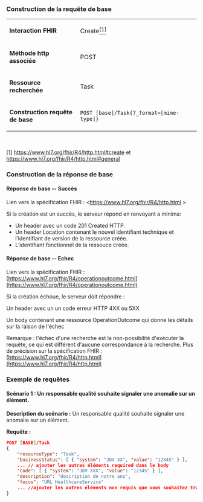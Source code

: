 <!-- ## Signalement d’anomalie
<code><span style="background-color: #58D68D;color:white;font-weight:bold;font-size: x-large;">ROR 2.3</span></code> -->

### Construction de la requête de base

<table>
<tbody>
<tr>
<td width="226">
<p><strong>Interaction FHIR</strong></p>
</td>
<td width="453">
<p>Create<a href="#_ftn1" name="_ftnref1"><sup>[1]</sup></a></p>
</td>
</tr>
<tr>
<td width="226">
<p><strong>M&eacute;thode http associ&eacute;e</strong></p>
</td>
<td width="453">
<p>POST</p>
</td>
</tr>
<tr>
<td width="226">
<p><strong>Ressource recherch&eacute;e</strong></p>
</td>
<td width="453">
<p>Task</p>
</td>
</tr>
<tr>
<td width="226">
<p><strong>Construction requ&ecirc;te de base</strong></p>
</td>
<td width="453">
<p><code>POST [base]/Task{?_format=[mime-type]}</code></p>
</td>
</tr>
</tbody>
</table>
<p>&nbsp;</p>
<p><a href="#_ftnref1" name="_ftn1">[1]</a> <a href="https://www.hl7.org/fhir/R4/http.html#create">https://www.hl7.org/fhir/R4/http.html#create</a> et <a href="https://www.hl7.org/fhir/R4/http.html#general">https://www.hl7.org/fhir/R4/http.html#general</a></p>

### Construction de la réponse de base

#### Réponse de base -- Succès

Lien vers la spécification FHIR : <https://www.hl7.org/fhir/R4/http.html >

Si la création est un succès, le serveur répond en renvoyant a minima:
-	Un header avec un code 201 Created HTTP.
-	Un header Location contenant le nouvel identifiant technique et l’identifiant de version de la ressource créée.
-	L’identifiant fonctionnel de la ressouce créée.


#### Réponse de base -- Echec

Lien vers la spécification FHIR :
[https://www.hl7.org/fhir/R4/operationoutcome.html](https://www.hl7.org/fhir/R4/operationoutcome.html)

Si la création échoue, le serveur doit répondre :

Un header avec un un code erreur HTTP 4XX ou 5XX

Un body contenant une ressource OperationOutcome qui donne les
détails sur la raison de l'échec

Remarque : l'échec d'une recherche est la non-possibilité d'exécuter la
requête, ce qui est différent d'aucune correspondance à la recherche.
Plus de précision sur la spécification FHIR :
[https://www.hl7.org/fhir/R4/http.html](https://www.hl7.org/fhir/R4/http.html)

### Exemple de requêtes

#### Scénario 1 : Un responsable qualité souhaite signaler une anomalie sur un élément.

**Description du scénario :** Un responsable qualité souhaite signaler une anomalie sur un élément.

**Requête :**

```json
POST [BASE]/Task
{	
	"resourceType": "Task",
	"businessStatus": [ { "system": "JDV XX", "value": "12345" } ],
	... // ajouter les autres éléments required dans le body
	"code": [ { "system": "JDV XXX", "value": "12345" } ],
	"description": "description de notre ano",
	"focus": "URL HealthcareService"
	... //ajouter les autres éléments non requis que vous souhaitez transmettre dans le body
}
```

<!-- suppression scenario à la demande du ROR cf issue https://github.com/ansforge/IG-fhir-repertoire-offre-ressources-sante/issues/207 
#### Scénario 2 : Signalement de plusieurs anomalies

**Description du scénario :** Le moteur de règle crée automatiquement une ou plusieurs anomalies sur un ou plusieurs éléments.

**Requête :**

```json
POST [BASE]/Bundle
{
  "resourceType": "Bundle",
	"type":"collection",
	"entry" : [
		{	
			"resource": {
				"resourceType": "Task",
				"businessStatus": [ { "system": "JDV XX", "value": "12345" } ],
				"code": [ { "system": "JDV XXX", "value": "12345" } ],
				"description": "description de notre ano",
				"focus": "URL HealthcareService"
			}
		},
			{
			"resource": {
				"resourceType": "Task",
				"businessStatus": [ { "system": "JDV XX", "value": "12345" } ],
				"code": [ { "system": "JDV XXX", "value": "12345" } ],
				"description": "description de notre ano",
				"focus": "URL Location"
			}
	
	
		}
				
	]
}
```
-->